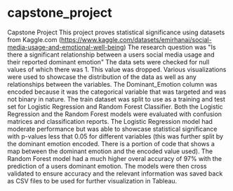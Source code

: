 # capstone_project
Capstone Project
This project proves statistical significance using datasets from Kaggle.com (https://www.kaggle.com/datasets/emirhanai/social-media-usage-and-emotional-well-being)
The research question was "Is there a significant relationship between a users social media usage and their reported dominant emotion"
The data sets were checked for null values of which there was 1. This value was dropped.
Various visualizations were used to showcase the distribution of the data as well as any relationships between the variables.
The Dominant_Emotion column was encoded because it was the categorical variable that was targeted and was not binary in nature.
The train dataset was split to use as a training and test set for Logistic Regression and Random Forest Classifier.
Both the Logistic Regression and the Random Forest models were evaluated with confusion matrices and classification reports. The Logistic Regression model had moderate performance but was able to showcase statistical significance with p-values less that 0.05 for different variables (this was further split by the dominant emotion encoded. There is a portion of code that shows a map between the dominant emotion and the encoded value used). The Random Forest model had a much higher overal accuracy of 97% with the prediction of a users dominant emotion.
The models were then cross validated to ensure accuracy and the relevant information was saved back as CSV files to be used for further visualization in Tableau.
